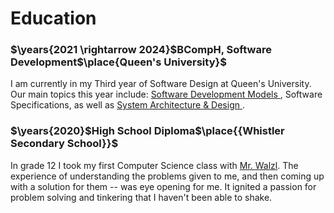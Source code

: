 # Education

### $\years{2021 \rightarrow 2024}$BCompH, Software Development$\place{Queen's University}$

I am currently in my Third year of Software Design at Queen's University. Our
main topics this year include: [Software Development Models
](https://github.com/conboy/CISC327-Project), 
Software Specifications, as well as [System Architecture & Design
](https://github.com/cainsusk/BitcoinCore-Architecture).

### $\years{2020}$High School Diploma$\place{{Whistler Secondary School}}$

In grade 12 I took my first Computer Science class with [Mr.
Walzl](https://www.walzl1.com/). The experience of understanding the problems
given to me, and then coming up with a solution for them -- was eye opening for
me. It ignited a passion for problem solving and tinkering that I haven't been
able to shake.
